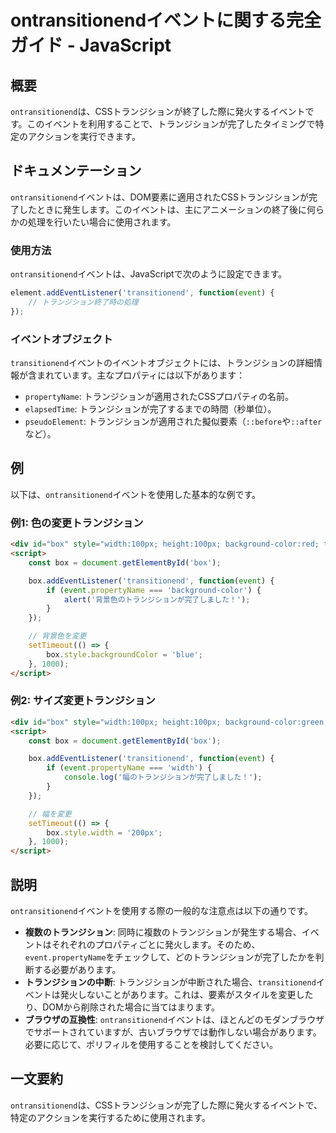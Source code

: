<!--
Meta Description: # ontransitionendイベントに関する完全ガイド - JavaScript ## 概要 `ontransitionend`は、CSSトランジションが終了した際に発火するイベントです。このイベントを利用することで、トランジションが完了したタイミングで特定のアクションを実行できます。 ## ...
Meta Keywords: box, ontransitionend, event, transitionend, width
-->

# ontransitionendイベントに関する完全ガイド - JavaScript

## 概要
`ontransitionend`は、CSSトランジションが終了した際に発火するイベントです。このイベントを利用することで、トランジションが完了したタイミングで特定のアクションを実行できます。

## ドキュメンテーション
`ontransitionend`イベントは、DOM要素に適用されたCSSトランジションが完了したときに発生します。このイベントは、主にアニメーションの終了後に何らかの処理を行いたい場合に使用されます。

### 使用方法
`ontransitionend`イベントは、JavaScriptで次のように設定できます。

```javascript
element.addEventListener('transitionend', function(event) {
    // トランジション終了時の処理
});
```

### イベントオブジェクト
`transitionend`イベントのイベントオブジェクトには、トランジションの詳細情報が含まれています。主なプロパティには以下があります：

- `propertyName`: トランジションが適用されたCSSプロパティの名前。
- `elapsedTime`: トランジションが完了するまでの時間（秒単位）。
- `pseudoElement`: トランジションが適用された擬似要素（`::before`や`::after`など）。

## 例
以下は、`ontransitionend`イベントを使用した基本的な例です。

### 例1: 色の変更トランジション
```html
<div id="box" style="width:100px; height:100px; background-color:red; transition: background-color 2s;"></div>
<script>
    const box = document.getElementById('box');

    box.addEventListener('transitionend', function(event) {
        if (event.propertyName === 'background-color') {
            alert('背景色のトランジションが完了しました！');
        }
    });

    // 背景色を変更
    setTimeout(() => {
        box.style.backgroundColor = 'blue';
    }, 1000);
</script>
```

### 例2: サイズ変更トランジション
```html
<div id="box" style="width:100px; height:100px; background-color:green; transition: width 2s;"></div>
<script>
    const box = document.getElementById('box');

    box.addEventListener('transitionend', function(event) {
        if (event.propertyName === 'width') {
            console.log('幅のトランジションが完了しました！');
        }
    });

    // 幅を変更
    setTimeout(() => {
        box.style.width = '200px';
    }, 1000);
</script>
```

## 説明
`ontransitionend`イベントを使用する際の一般的な注意点は以下の通りです。

- **複数のトランジション**: 同時に複数のトランジションが発生する場合、イベントはそれぞれのプロパティごとに発火します。そのため、`event.propertyName`をチェックして、どのトランジションが完了したかを判断する必要があります。
- **トランジションの中断**: トランジションが中断された場合、`transitionend`イベントは発火しないことがあります。これは、要素がスタイルを変更したり、DOMから削除された場合に当てはまります。
- **ブラウザの互換性**: `ontransitionend`イベントは、ほとんどのモダンブラウザでサポートされていますが、古いブラウザでは動作しない場合があります。必要に応じて、ポリフィルを使用することを検討してください。

## 一文要約
`ontransitionend`は、CSSトランジションが完了した際に発火するイベントで、特定のアクションを実行するために使用されます。
